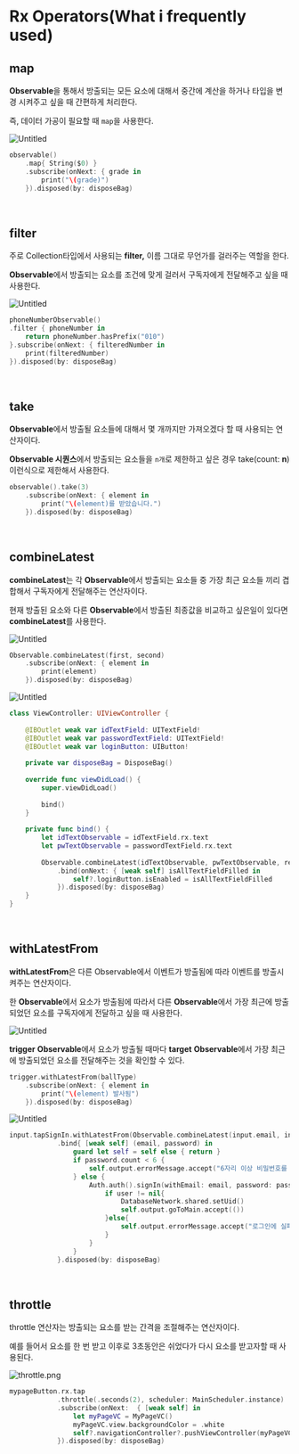# Rx Operators(What i frequently used)

## map

**Observable**을 통해서 방출되는 모든 요소에 대해서 중간에 계산을 하거나 타입을 변경 시켜주고 싶을 때 간편하게 처리한다.

즉, 데이터 가공이 필요할 때 `map`을 사용한다.

![Untitled](https://img1.daumcdn.net/thumb/R1280x0/?scode=mtistory2&fname=https%3A%2F%2Fblog.kakaocdn.net%2Fdn%2FM8HUC%2FbtrLkawkucG%2FCTungnJck47jKvPm9CYzCK%2Fimg.png)

```swift
observable()
    .map{ String($0) }
    .subscribe(onNext: { grade in
        print("\(grade)")
    }).disposed(by: disposeBag)
```

<br />

## filter

주로 Collection타입에서 사용되는 **filter,** 이름 그대로 무언가를 걸러주는 역할을 한다.

**Observable**에서 방출되는 요소를 조건에 맞게 걸러서 구독자에게 전달해주고 싶을 때 사용한다.

![Untitled](https://img1.daumcdn.net/thumb/R1280x0/?scode=mtistory2&fname=https%3A%2F%2Fblog.kakaocdn.net%2Fdn%2FWYHdj%2FbtrLhQFzjFH%2FWKHqV6PXweVctdIOtEn481%2Fimg.png)

```swift
phoneNumberObservable()
.filter { phoneNumber in
    return phoneNumber.hasPrefix("010")
}.subscribe(onNext: { filteredNumber in
    print(filteredNumber)
}).disposed(by: disposeBag)
```

<br />

## take

**Observable**에서 방출될 요소들에 대해서 몇 개까지만 가져오겠다 할 때 사용되는 연산자이다.

**Observable 시퀀스**에서 방출되는 요소들을 `n개`로 제한하고 싶은 경우 take(count: **n**) 이런식으로 제한해서 사용한다.

```swift
observable().take(3)
    .subscribe(onNext: { element in
        print("\(element)를 받았습니다.")
    }).disposed(by: disposeBag)
```

<br />

## combineLatest

**combineLatest**는 각 **Observable**에서 방출되는 요소들 중 가장 최근 요소들 끼리 겹합해서 구독자에게 전달해주는 연산자이다.

현재 방출된 요소와 다른 **Observable**에서 방출된 최종값을 비교하고 싶은일이 있다면 **combineLatest**를 사용한다.

![Untitled](https://img1.daumcdn.net/thumb/R1280x0/?scode=mtistory2&fname=https%3A%2F%2Fblog.kakaocdn.net%2Fdn%2FCKlGh%2FbtrLqcUhAH9%2FUYSBZyV7UM4XEvCeD38FkK%2Fimg.png)

```swift
Observable.combineLatest(first, second)
    .subscribe(onNext: { element in
        print(element)
    }).disposed(by: disposeBag)
```

![Untitled](https://img1.daumcdn.net/thumb/R1280x0/?scode=mtistory2&fname=https%3A%2F%2Fblog.kakaocdn.net%2Fdn%2FbnH7aS%2FbtrLmyKebdr%2F8bpfmXjLAPDPqxSgKWjUD0%2Fimg.png)

```swift
class ViewController: UIViewController {
    
    @IBOutlet weak var idTextField: UITextField!
    @IBOutlet weak var passwordTextField: UITextField!
    @IBOutlet weak var loginButton: UIButton!
    
    private var disposeBag = DisposeBag()
    
    override func viewDidLoad() {
        super.viewDidLoad()
        
        bind()
    }
    
    private func bind() {
        let idTextObservable = idTextField.rx.text
        let pwTextObservable = passwordTextField.rx.text
        
        Observable.combineLatest(idTextObservable, pwTextObservable, resultSelector: { !$0!.isEmpty && !$1!.isEmpty })
            .bind(onNext: { [weak self] isAllTextFieldFilled in
                self?.loginButton.isEnabled = isAllTextFieldFilled
            }).disposed(by: disposeBag)
    }
}
```

<br />

## withLatestFrom

**withLatestFrom**은 다른 Observable에서 이벤트가 방출됨에 따라 이벤트를 방출시켜주는 연산자이다.

한 **Observable**에서 요소가 방출됨에 따라서 다른 **Observable**에서 가장 최근에 방출 되었던 요소를 구독자에게 전달하고 싶을 때 사용한다.

![Untitled](https://img1.daumcdn.net/thumb/R1280x0/?scode=mtistory2&fname=https%3A%2F%2Fblog.kakaocdn.net%2Fdn%2Fww2p9%2FbtrLhOVh2LM%2FTqh0k1IdpxJRZDtaubkj9k%2Fimg.png)

**trigger** **Observable**에서 요소가 방출될 때마다 **target** **Observable**에서 가장 최근에 방출되었던 요소를 전달해주는 것을 확인할 수 있다.

```swift
trigger.withLatestFrom(ballType)
    .subscribe(onNext: { element in
        print("\(element) 발사됨")
    }).disposed(by: disposeBag)
```

![Untitled](https://img1.daumcdn.net/thumb/R1280x0/?scode=mtistory2&fname=https%3A%2F%2Fblog.kakaocdn.net%2Fdn%2FYc6WB%2FbtrLqdTbH7C%2FUIy8bxcHSrfwiPFaCEU7gK%2Fimg.png)

```swift
input.tapSignIn.withLatestFrom(Observable.combineLatest(input.email, input.password))
            .bind{ [weak self] (email, password) in
                guard let self = self else { return }
                if password.count < 6 {
                    self.output.errorMessage.accept("6자리 이상 비밀번호를 입력해주세요.")
                } else {
                    Auth.auth().signIn(withEmail: email, password: password) { (user, error) in
                        if user != nil{
                            DatabaseNetwork.shared.setUid()
                            self.output.goToMain.accept(())
                        }else{
                            self.output.errorMessage.accept("로그인에 실패했습니다.")
                        }
                    }
                }
            }.disposed(by: disposeBag)
```

<br />

## throttle

throttle 연산자는 방출되는 요소를 받는 간격을 조절해주는 연산자이다.

예를 들어서 요소를 한 번 받고 이후로 3초동안은 쉬었다가 다시 요소를 받고자할 때 사용된다.

![throttle.png](https://img1.daumcdn.net/thumb/R1280x0/?scode=mtistory2&fname=https%3A%2F%2Fblog.kakaocdn.net%2Fdn%2FmGvKD%2FbtrLouOkLbp%2Fx5MNbfnWIyN8A4nz5Tr610%2Fimg.png)

```swift
mypageButton.rx.tap
            .throttle(.seconds(2), scheduler: MainScheduler.instance)
            .subscribe(onNext:  { [weak self] in
                let myPageVC = MyPageVC()
                myPageVC.view.backgroundColor = .white
                self?.navigationController?.pushViewController(myPageVC, animated: true)
            }).disposed(by: disposeBag)
```
